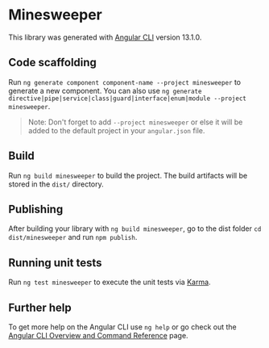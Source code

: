 # Minesweeper

This library was generated with [Angular CLI](https://github.com/angular/angular-cli) version 13.1.0.

## Code scaffolding

Run `ng generate component component-name --project minesweeper` to generate a new component. You can also use `ng generate directive|pipe|service|class|guard|interface|enum|module --project minesweeper`.
> Note: Don't forget to add `--project minesweeper` or else it will be added to the default project in your `angular.json` file. 

## Build

Run `ng build minesweeper` to build the project. The build artifacts will be stored in the `dist/` directory.

## Publishing

After building your library with `ng build minesweeper`, go to the dist folder `cd dist/minesweeper` and run `npm publish`.

## Running unit tests

Run `ng test minesweeper` to execute the unit tests via [Karma](https://karma-runner.github.io).

## Further help

To get more help on the Angular CLI use `ng help` or go check out the [Angular CLI Overview and Command Reference](https://angular.io/cli) page.
